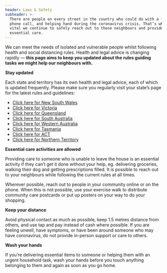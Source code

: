 ```yaml
---
header: Laws & Safety
subheader: >-
  There are people on every street in the country who could do with a friendly
  phone call, and helping hand during the coronavirus crisis. That’s why it’s
  vital we continue to safely reach out to these neighbours and provide
  essential care.
---
```

We can meet the needs of isolated and vulnerable people whilst following health and social distancing rules. Health and legal advice is changing rapidly — **this page aims to keep you updated about the rules guiding tasks we might help our neighbours with.**

**Stay updated**

Each state and territory has its own health and legal advice, each of which is updated frequently. Please make sure you regularly visit your state’s page for the latest rules and guidelines:

* <a href="https://preview.nsw.gov.au/covid-19/public-health-orders" target="_blank" rel="noopener noreferrer">Click here for New South Wales</a>
* <a href="https://www.vic.gov.au/coronavirusresponse" target="_blank" rel="noopener noreferrer">Click here for Victoria</a>
* <a href="https://www.qld.gov.au/health/conditions/health-alerts/coronavirus-covid-19/current-status/current-status-and-contact-tracing-alerts" target="_blank" rel="noopener noreferrer">Click here for Queensland</a>
* <a href="https://www.sahealth.sa.gov.au/wps/wcm/connect/public+content/sa+health+internet/health+topics/health+topics+a+-+z/covid+2019/latest+updates/latest+updates+-+covid-19#ForPublicAction" target="_blank" rel="noopener noreferrer">Click here for South Australia</a>
* <a href="https://www.wa.gov.au/organisation/department-of-the-premier-and-cabinet/covid-19-coronavirus-latest-updates" target="_blank" rel="noopener noreferrer">Click here for Western Australia</a>
* <a href="https://www.coronavirus.tas.gov.au/" target="_blank" rel="noopener noreferrer">Click here for Tasmania</a>
* <a href="https://www.covid19.act.gov.au/updates" target="_blank" rel="noopener noreferrer">Click here for ACT</a>
* <a href="https://coronavirus.nt.gov.au/" target="_blank" rel="noopener noreferrer">Click here for Northern Territory</a>

**Essential care activities are allowed**

Providing care to someone who is unable to leave the house is an essential activity if they can’t get it done without your help, eg. delivering groceries, walking their dog and getting prescriptions filled. It is possible to reach out to your neighbours while following the current rules at all times.

Wherever possible, reach out to people in your community online or on the phone. When this is not possible, use your exercise walk to distribute community care postcards or put up posters on your way to do your shopping.

**Keep your distance**

Avoid physical contact as much as possible, keep 1.5 metres distance from others, and use tap and pay instead of cash where possible. If you are feeling unwell, have symptoms, or have been around someone who may have coronavirus, do not provide in-person support or care to others.

**Wash your hands**

If you’re delivering essential items to someone or helping them with an urgent household task, wash your hands before you touch anything belonging to them and again as soon as you go home.
